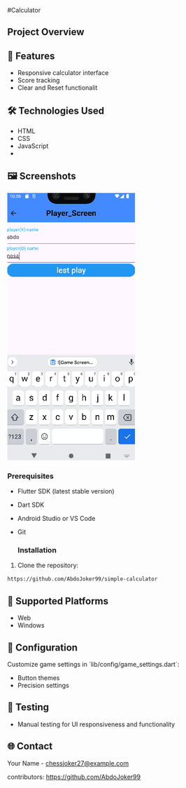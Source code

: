 #Calculator

## Project Overview

## 🌟 Features
- Responsive calculator interface
- Score tracking
- Clear and Reset functionalit

## 🛠 Technologies Used
- HTML
- CSS
- JavaScript
- 
## 🖼️ Screenshots
![Game Screenshot](https://github.com/AbdoJoker99/xo/blob/main/Screenshot%202024-12-01%20225659.png?raw=true)
&nbsp;

### Prerequisites
- Flutter SDK (latest stable version)
- Dart SDK
- Android Studio or VS Code
- Git

  ### Installation

1. Clone the repository:
```bash
https://github.com/AbdoJoker99/simple-calculator
```
## 📱 Supported Platforms
- Web
- Windows

 ## 🔧 Configuration
Customize game settings in \`lib/config/game_settings.dart\`:
- Button themes
- Precision settings

 ## 🧪 Testing
- Manual testing for UI responsiveness and functionality
  
 ## 🌐 Contact
Your Name - chessjoker27@example.com

contributors: https://github.com/AbdoJoker99
